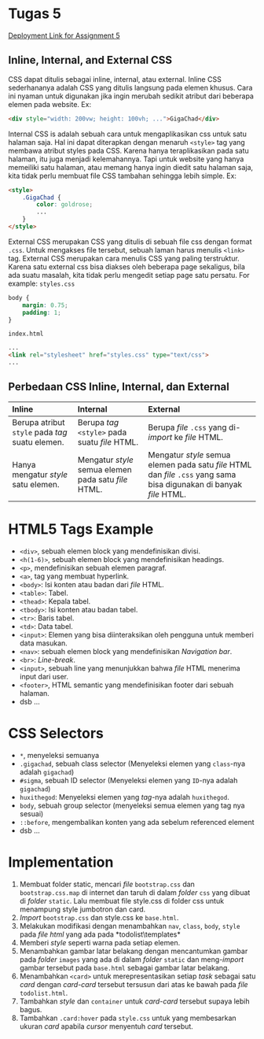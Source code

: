 # Tugas 5
[Deployment Link for Assignment 5](http://tugassayyid.herokuapp.com/todolist/)

## Inline, Internal, and External CSS

CSS dapat ditulis sebagai inline, internal, atau external. Inline CSS sederhananya adalah CSS yang ditulis langsung pada elemen khusus. Cara ini nyaman untuk digunakan jika ingin merubah sedikit atribut dari beberapa elemen pada website. Ex:
```html
<div style="width: 200vw; height: 100vh; ...">GigaChad</div>
```
Internal CSS is adalah sebuah cara untuk mengaplikasikan css untuk satu halaman saja. Hal ini dapat diterapkan dengan menaruh `<style>` tag yang membawa atribut styles pada CSS. Karena hanya teraplikasikan pada satu halaman, itu juga menjadi kelemahannya. Tapi untuk website yang hanya memeiliki satu halaman, atau memang hanya ingin diedit satu halaman saja, kita tidak perlu membuat file CSS tambahan sehingga lebih simple. Ex:
```html
<style>
    .GigaChad {
        color: goldrose;
        ...
    }
</style>
```
External CSS merupakan CSS yang ditulis di sebuah file css dengan format `.css`. Untuk mengakses file tersebut, sebuah laman harus menulis `<link>` tag. External CSS merupakan cara menulis CSS yang paling terstruktur. Karena satu external css bisa diakses oleh beberapa page sekaligus, bila ada suatu masalah, kita tidak perlu mengedit setiap page satu persatu. For example:
`styles.css`
```css
body {
    margin: 0.75;
    padding: 1;
}
```
`index.html`
```html
...
<link rel="stylesheet" href="styles.css" type="text/css">
...
```
## Perbedaan CSS Inline, Internal, dan External

| Inline | Internal | External |
|:- |:- |:- |
| Berupa atribut `style` pada *tag* suatu elemen. | Berupa *tag* `<style>` pada suatu *file* HTML. | Berupa *file* `.css` yang di-*import* ke *file* HTML. |
| Hanya mengatur *style* satu elemen. | Mengatur *style* semua elemen pada satu *file* HTML. | Mengatur *style* semua elemen pada satu *file* HTML dan *file* `.css` yang sama bisa digunakan di banyak *file* HTML. |

# HTML5 Tags Example

- `<div>`, sebuah elemen block yang mendefinisikan divisi.
- `<h(1-6)>`, sebuah elemen block yang mendefinisikan headings.
- `<p>`, mendefinisikan sebuah elemen paragraf.
- `<a>`, tag yang membuat hyperlink.
- `<body>`: Isi konten atau badan dari *file* HTML.
- `<table>`: Tabel.
- `<thead>`: Kepala tabel.
- `<tbody>`: Isi konten atau badan tabel.
- `<tr>`: Baris tabel.
- `<td>`: Data tabel.
- `<input>`: Elemen yang bisa diinteraksikan oleh pengguna untuk memberi data masukan.
- `<nav>`: sebuah elemen block yang mendefinisikan *Navigation bar*.
- `<br>`: *Line-break*.
- `<input>`, sebuah line yang menunjukkan bahwa *file* HTML menerima input dari user.
- `<footer>`, HTML semantic yang mendefinisikan footer dari sebuah halaman.
- dsb ...

# CSS Selectors

- `*`, menyeleksi semuanya
- `.gigachad`, sebuah class selector (Menyeleksi elemen yang `class`-nya adalah `gigachad`)
- `#sigma`, sebuah ID selector (Menyeleksi elemen yang `ID`-nya adalah `gigachad`)
- `huxithegod`: Menyeleksi elemen yang *tag*-nya adalah `huxithegod`.
- `body`, sebuah group selector (menyeleksi semua elemen yang tag nya sesuai)
- `::before`, mengembalikan konten yang ada sebelum referenced element
- dsb ...

# Implementation
1. Membuat folder static, mencari *file* `bootstrap.css` dan `bootstrap.css.map` di internet dan taruh di dalam *folder* `css` yang dibuat di *folder* `static`. Lalu membuat file style.css di folder css untuk menampung style jumbotron dan card.
2. *Import* `bootstrap.css` dan style.css ke `base.html`.
3. Melakukan modifikasi dengan menambahkan `nav`, `class`, `body`, `style` pada *file html* yang ada pada *todolist\templates\*
4. Memberi *style* seperti warna pada setiap elemen.
5. Menambahkan gambar latar belakang dengan mencantumkan gambar pada *folder* `images` yang ada di dalam *folder* `static` dan meng-*import* gambar tersebut pada `base.html` sebagai gambar latar belakang.
6. Menambahkan `<card>` untuk merepresentasikan setiap *task* sebagai satu *card* dengan *card*-*card* tersebut tersusun dari atas ke bawah pada *file* `todolist.html`.
7. Tambahkan *style* dan `container` untuk *card*-*card* tersebut supaya lebih bagus.
8. Tambahkan `.card:hover` pada `style.css` untuk yang membesarkan ukuran *card* apabila *cursor* menyentuh *card* tersebut.

